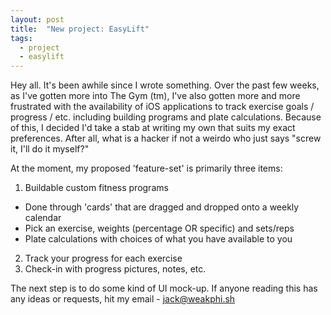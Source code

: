 ```yaml
---
layout: post
title:  "New project: EasyLift"
tags: 
  - project
  - easylift
---
```


Hey all. It's been awhile since I wrote something. Over the past few weeks, 
as I've gotten more into The Gym (tm), I've also gotten more and more frustrated 
with the availability of iOS applications to track exercise goals / progress / etc. including building programs and plate calculations. 
Because of this, I decided I'd take a stab at writing my own that suits my exact preferences. 
After all, what is a hacker if not a weirdo who just says "screw it, I'll do it myself?"

At the moment, my proposed 'feature-set' is primarily three items:
1. Buildable custom fitness programs
  - Done through 'cards' that are dragged and dropped onto a weekly calendar
  - Pick an exercise, weights (percentage OR specific) and sets/reps
  - Plate calculations with choices of what you have available to you
2. Track your progress for each exercise 
3. Check-in with progress pictures, notes, etc.

The next step is to do some kind of UI mock-up. If anyone reading this has any ideas or 
requests, hit my email - jack@weakphi.sh
